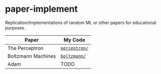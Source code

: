 # paper-implement

Replication/Implementations of random ML or other papers for educational purposes.

| Paper              | My Code                        |
| ------------------ | ------------------------------ |
| The Perceptron     | [`perceptron/`](./perceptron/) |
| Boltzmann Machines | [`boltzmann/`](./boltzmann/)   |
| Adam | TODO   |
